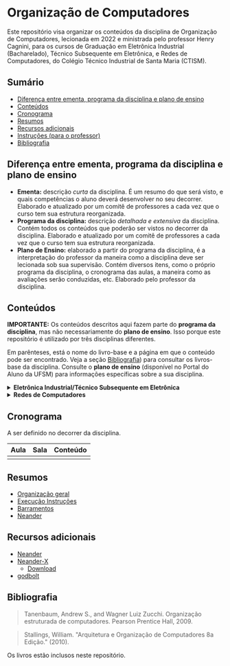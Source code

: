 # Organização de Computadores

Este repositório visa organizar os conteúdos da disciplina de Organização de Computadores, lecionada em 2022 e 
ministrada pelo professor Henry Cagnini, para os cursos de Graduação em Eletrônica Industrial (Bacharelado), Técnico 
Subsequente em Eletrônica, e Redes de Computadores, do Colégio Técnico Industrial de Santa Maria (CTISM).

## Sumário

* [Diferença entre ementa, programa da disciplina e plano de ensino](#diferença-entre-ementa-programa-da-disciplina-e-plano-de-ensino)
* [Conteúdos](#conteúdos)
* [Cronograma](#cronograma)
* [Resumos](#resumos)
* [Recursos adicionais](#recursos-adicionais)
* [Instruções (para o professor)](instruções_professor.md)
* [Bibliografia](#bibliografia)

## Diferença entre ementa, programa da disciplina e plano de ensino

* **Ementa:** descrição _curta_ da disciplina. É um resumo do que será visto, e quais competências o aluno deverá 
  desenvolver no seu decorrer. Elaborado e atualizado por um comitê de professores a cada vez que o curso tem sua 
  estrutura reorganizada. 
* **Programa da disciplina:** descrição _detalhada e extensiva_ da disciplina. Contém todos os conteúdos que poderão ser
  vistos no decorrer da disciplina. Elaborado e atualizado por um comitê de professores a cada vez que o curso tem sua
  estrutura reorganizada.
* **Plano de Ensino:** elaborado a partir do programa da disciplina, é a interpretação do professor da maneira como
  a disciplina deve ser lecionada sob sua supervisão. Contém diversos itens, como o próprio programa da disciplina,
  o cronograma das aulas, a maneira como as avaliações serão conduzidas, etc. Elaborado pelo professor da disciplina.

## Conteúdos

**IMPORTANTE:** Os conteúdos descritos aqui fazem parte do **programa da disciplina**, mas não necessariamente do 
**plano de ensino**. Isso porque este repositório é utilizado por três disciplinas diferentes.

Em parênteses, está o nome do livro-base e a página em que o conteúdo pode ser encontrado. 
Veja a seção [Bibliografia](#Bibliografia)) para consultar os livros-base da disciplina.
Consulte o **plano de ensino** (disponível no Portal do Aluno da UFSM) para informações específicas sobre a sua 
disciplina.

<details>
    <summary><b>Eletrônica Industrial/Técnico Subsequente em Eletrônica</b></summary>

1. **Introdução**
   1. Organização geral (<a href="tanenbaum.pdf#page=20">pp. 1-6</a>)(<a href="stallings.pdf#page=22">Stallings pp. 1-6</a>)
   2. Esquema típico de um microcomputador (<a href="tanenbaum.pdf#page=61">pp. 42-44</a>)
   3. Operação do computador (<a href="tanenbaum.pdf#page=63">pp. 44-47</a>)

2. **Sistemas de numeração e representação**
   1. Números binários, octais, hexadecimais (<a href="tanenbaum.pdf#page=544">pp. 525-530</a>)
   2. Representação de valores negativos (<a href="tanenbaum.pdf#page=550">pp. 531-532</a>)
   3. Aritmética binária (<a href="tanenbaum.pdf#page=551">pp. 532-533</a>)
   4. Ponto flutuante (<a href="tanenbaum.pdf#page=553">Tanenbaum pp. 534-541</a>)<!--(<a href="stallings.pdf#page=283">Stallings pp. 262-275</a>)-->
   5. Códigos de caracteres: ASCII Unicode (<a href="tanenbaum.pdf#page=127">pp. 108-110</a>)

3. **Sistema de memória**
   1. Memória primária (<a href="tanenbaum.pdf#page=76">pp. 57-63</a>)
       1. Memória cache (<a href="tanenbaum.pdf#page=82">pp. 63-66</a>)
   2. Memória secundária (<a href="tanenbaum.pdf#page=86">pp. 67-85</a>)
   3. Hierarquias de Memória (<a href="tanenbaum.pdf#page=86">pp. 67-68</a>)
   4. Organização de memória (<a href="tanenbaum.pdf#page=157">pp. 138-140</a>)
      <!--4. Memória virtual (<a href="tanenbaum.pdf#page=364">pp. 345-365</a>)-->

4. **Sistemas de interconexão**
   1. Estruturas de interconexão <!--(<a href="tanenbaum.pdf#page=506">pp. 487-489</a>)-->(<a href="stallings.pdf#page=83">Stallings pp. 62-63</a>)
   2. Barramentos (<a href="tanenbaum.pdf#page=104">pp. 85-88</a>)

5. **Sistema de entrada e saída**
   1. Dispositivos externos (periféricos) (<a href="tanenbaum.pdf#page=107">pp. 88-99</a>)

6. **Unidade central de processamento**
   1. Interrupção, suspensão, parada e partida (<a href="stallings.pdf#page=477">Stallings pp. 456-461</a>)
   2. Controle do processador (<a href="stallings.pdf#page=482">Stallings pp. 461-465</a>)
      <!--2. Registradores (<a href="tanenbaum.pdf#page=152">pp. 133-137</a>)-->
   3. Unidade Lógica e Aritmética <!--(<a href="tanenbaum.pdf#page=149">Tanenbaum pp. 130-132</a>)-->(<a href="stallings.pdf#page=265">Stallings pp. 244-262</a>)
   4. Unidade de controle (<a href="stallings.pdf#page=477">Stallings pp. 456-466</a>)

7. **Controle microprogramado** (<a href="stallings.pdf#page=495">Stallings pp. 474-504</a>)

</details>

<details>
<summary><b>Redes de Computadores</b></summary>

https://www.inf.pucrs.br/~gustavo/disciplinas/pli/material/paradigmas-aula08.pdf

1. A visão do Software
    1. O compilador.
    2. O montador.
        1. Funções básicas de um montador.
        2. Montadores de duas passagens.
        3. Montadores de uma passagem.
    3. O ligador.
    4. O carregador.
    5. O processo de boot.

2. Linguagem de Máquina (Stallings pp. 287)
    1. Codificação das Instruções.
        1. Estruturas de instruções.
        2. Conjunto de Instruções. 
        3. Modos de endereçamento. (<a href="stallings.pdf#page=345">Stallings pp. 329-335</a>)
        4. Operações condicionais.
        5. Pilhas e subrotinas.
    2. Linguagem de descrição de Arquitetura.
    3. Anatomia de um arquivo executável.

3. Linguagem de Montagem 
   1. Operações e operandos. (<a href="stallings.pdf#page=355">Stallings pp. 339-346</a>)
   2. Instruções Lógicas e Aritméticas. ([Neander/Instruções](neander/README.md#instruções))
   3. Instruções de desvio. ([Neander/Instruções](neander/README.md#instruções))

4. Via de Dados da execução de uma Instrução
   1. Construção de uma via de dados.
   2. Abordagem monociclo.
   3. Abordagem multi-ciclo.
   4. Pipeline. (Stallings pp. 364)

5. Desempenho do Computador
    1. Métricas de desempenho. (<a href="stallings.pdf#page=54">Stallings pp. 38-41</a>)
    2. Benchmarking. (<a href="stallings.pdf#page=57">Stallings pp. 41-44</a>)

6. Arquiteturas Avançadas
    1. Processadores CISC e RISC.
    2. Máquinas escalares.
    3. Máquinas superescalares.
    4. Máquinas VLIW.
    5. Tendências.

</details>

## Cronograma 

A ser definido no decorrer da disciplina.

| Aula |               Sala | Conteúdo |
|-----:|-------------------:|:---------|
|      |                    |          |


## Resumos

* [Organização geral](resumos/organização_geral.md)
* [Execução Instruções](resumos/execução_instruções.md)
* [Barramentos](resumos/barramentos.md)
* [Neander](neander/README.md)

## Recursos adicionais

* [Neander](http://www.inf.ufrgs.br/arq/wiki/doku.php?id=neander)
* [Neander-X](https://dcc.ufrj.br/~gabriel/neander.php)
    * [Download](https://sourceforge.net/projects/neander-x)
* [godbolt](https://godbolt.org)

## Bibliografia

> Tanenbaum, Andrew S., and Wagner Luiz Zucchi. Organização estruturada de computadores. Pearson Prentice Hall, 2009.

> Stallings, William. "Arquitetura e Organização de Computadores 8a Edição." (2010).

Os livros estão inclusos neste repositório.
